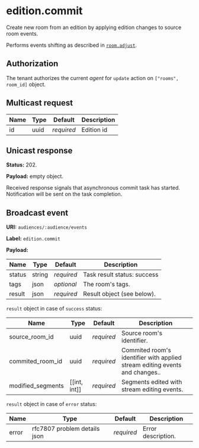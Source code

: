 # edition.commit

Create new room from an edition by applying edition changes to source room events.

Performs events shifting as described in [`room.adjust`](../room/adjust.md).

## Authorization

The tenant authorizes the current _agent_ for `update` action on `["rooms", room_id]` object.

## Multicast request

Name  | Type       | Default    | Description
----- | ---------- | ---------- | ------------------------------------------------------------
id    | uuid       | _required_ | Edition id

## Unicast response

**Status:** 202.

**Payload:** empty object.

Received response signals that asynchronous commit task has started. Notification will be sent on the task completion.

## Broadcast event

**URI:** `audiences/:audience/events`

**Label:** `edition.commit`

**Payload:**

Name   | Type   | Default    | Description
------ | ------ | ---------- | -----------------------------------
status | string | _required_ | Task result status: success | error.
tags   | json   | _optional_ | The room's tags.
result | json   | _required_ | Result object (see below).

`result` object in case of `success` status:

Name              | Type         | Default    | Description
----------------- | ------------ | ---------- | ---------------------------------
source_room_id    | uuid         | _required_ | Source room's identifier.
commited_room_id  | uuid         | _required_ | Commited room's identifier with applied stream editing events and changes..
modified_segments | [[int, int]] | _required_ | Segments edited with stream editing events.

`result` object in case of `error` status:

Name  | Type                         | Default    | Description
----- | ---------------------------- | ---------- | ---------------------------------
error | rfc7807 problem details json | _required_ | Error description.
